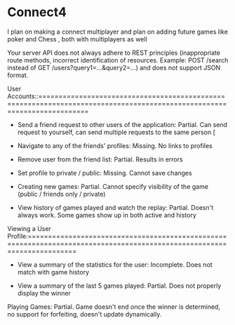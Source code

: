 # Connect4

I plan on making a connect multiplayer and plan on adding future games like poker and Chess
, both with multiplayers as well


Your server API does not always adhere to REST principles (inappropriate route methods, incorrect identification of resources. Example: POST /search instead of GET /users?query1=...&query2=...) and does not support JSON format.


User Accounts::========================================================================================================================

- Send a friend request to other users of the application: Partial. Can send request to yourself, can send multiple requests to the same person [

- Navigate to any of the friends' profiles: Missing. No links to profiles

- Remove user from the friend list: Partial. Results in errors

- Set profile to private / public: Missing. Cannot save changes

- Creating new games: Partial. Cannot specify visibility of the game (public / friends only / private)

- View history of games played and watch the replay: Partial. Doesn't always work. Some games show up in both active and history

Viewing a User Profile:========================================================================================================================

- View a summary of the statistics for the user: Incomplete. Does not match with game history

- View a summary of the last 5 games played: Partial. Does not properly display the winner


Playing Games: Partial. Game doesn't end once the winner is determined, no support for forfeiting, doesn't update dynamically.

